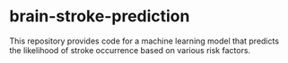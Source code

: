 # brain-stroke-prediction
This repository provides code for a machine learning model that predicts the likelihood of stroke occurrence based on various risk factors.
